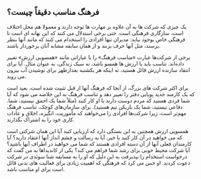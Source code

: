  ## فرهنگ مناسب دقیقاً چیست؟

یک چیزی که شرکت ها به آن علاوه بر مهارت ها توجه دارند و معمولا هم محل اختلاف است، سازگاری فرهنگی است. حتی برخی استدلال می کنند که این بهانه ای است تا فرهنگی خاص بوجود بیاید: مدیران تنها افرادی را استخدام می کنند که مانند آنها بنظر برسند، مثل آنها حرف بزنند و از همان سابقه مشابه آنان برخوردار باشند.

برخی از شرکت‌ها عبارت «مناسب فرهنگ» را با عباراتی مانند «همسویی ارزش» تغییر داده‌اند. تناسب باید با ارزش ها همسو باشد، نه سبک زندگی، به عنوان مثال. آیا برای انتقاد سازنده ارزش قائل هستید، نه اینکه هر یکشنبه بعدازظهر برای نوشیدن آب بیرون می روید.

برای اکثر شرکت های بزرگ، از آنجا که فرهنگ آنها از قبل تثبیت شده است، بعید است که یک کارمند جدید پویایی دفتر را تغییر دهد و تناسب فرهنگ به این خلاصه می شود که آیا شما فردی هستید که مردم دوست دارند با او کار کنند (مثلاً شما یک احمق نیستید، شما. دفاعی نیستید، شما یک بازیکن تیم هستید). برای سازمان‌های کوچک، تناسب فرهنگ مهم‌تر است، زیرا شرکت‌ها افرادی را می‌خواهند که مأموریت، انگیزه، اخلاق و عادات کاری خود را به اشتراک بگذارند.

همسویی ارزش همچنین به این بستگی دارد که ارزیابی کنید آیا این همان شرکتی است که می خواهید در آن کار کنید یا خیر. آیا به رسالت و چشم انداز آنها اعتقاد دارید؟ آیا کارمندان فعلی آنها از آن دسته افرادی هستند که شما می خواهید در اطراف آنها باشید؟ آیا شرکت محیط خوبی برای رشد شما فراهم می کند؟ یکی از کاندیداها به من گفت که درخواست استخدام را نپذیرفت به این دلیل که او را به مسابقه شنا سوئدی در شرکت دعوت کردند. او حس می کرد که فرهنگی که اهمیت زیادی برای فعالیت های بدنی قائل است برای او مناسب باشد.

